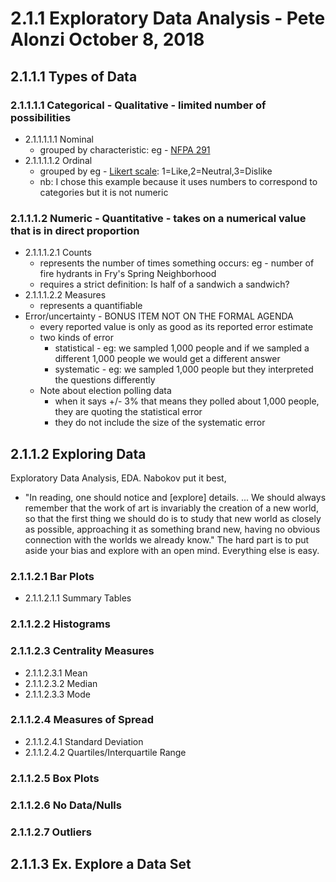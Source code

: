 # 2.1.1 Exploratory Data Analysis - Pete Alonzi October 8, 2018

## 2.1.1.1 Types of Data
### 2.1.1.1.1 Categorical - Qualitative - limited number of possibilities
* 2.1.1.1.1.1 Nominal
  * grouped by characteristic: eg - [NFPA 291](https://www.google.com/search?q=nfpa+291&safe=off&rlz=1C5CHFA_enUS690US690&source=lnms&tbm=isch&sa=X&ved=0ahUKEwiAjoKJtu3dAhXEMd8KHQlwAosQ_AUIDygC&biw=1440&bih=636&dpr=2#imgrc=pB0PvN24Ei9lNM:)
* 2.1.1.1.1.2 Ordinal
  * grouped by eg - [Likert scale](https://en.wikipedia.org/wiki/Likert_scale): 1=Like,2=Neutral,3=Dislike
  * nb: I chose this example because it uses numbers to correspond to categories but it is not numeric
### 2.1.1.1.2 Numeric - Quantitative - takes on a numerical value that is in direct proportion
* 2.1.1.1.2.1 Counts
  * represents the number of times something occurs: eg - number of fire hydrants in Fry's Spring Neighborhood
  * requires a strict definition: Is half of a sandwich a sandwich?
* 2.1.1.1.2.2 Measures
  * represents a quantifiable
* Error/uncertainty - BONUS ITEM NOT ON THE FORMAL AGENDA
  * every reported value is only as good as its reported error estimate
  * two kinds of error
    * statistical - eg: we sampled 1,000 people and if we sampled a different 1,000 people we would get a different answer
    * systematic - eg: we sampled 1,000 people but they interpreted the questions differently
  * Note about election polling data
    * when it says +/- 3% that means they polled about 1,000 people, they are quoting the statistical error
    * they do not include the size of the systematic error
  
## 2.1.1.2 Exploring Data

Exploratory Data Analysis, EDA. Nabokov put it best, 
* "In reading, one should notice and [explore] details. ... We should always remember that the work of art is invariably the creation of a new world, so that the first thing we should do is to study that new world as closely as possible, approaching it as something brand new, having no obvious connection with the worlds we already know."
The hard part is to put aside your bias and explore with an open mind. Everything else is easy.

### 2.1.1.2.1 Bar Plots
* 2.1.1.2.1.1 Summary Tables
### 2.1.1.2.2 Histograms
### 2.1.1.2.3 Centrality Measures
* 2.1.1.2.3.1 Mean
* 2.1.1.2.3.2 Median
* 2.1.1.2.3.3 Mode
### 2.1.1.2.4 Measures of Spread
* 2.1.1.2.4.1 Standard Deviation
* 2.1.1.2.4.2 Quartiles/Interquartile Range
### 2.1.1.2.5 Box Plots
### 2.1.1.2.6 No Data/Nulls
### 2.1.1.2.7 Outliers


## 2.1.1.3 Ex. Explore a Data Set
